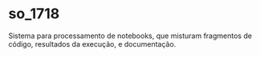 # so_1718
Sistema para processamento de notebooks, que misturam fragmentos de código, resultados da execução, e documentação.

